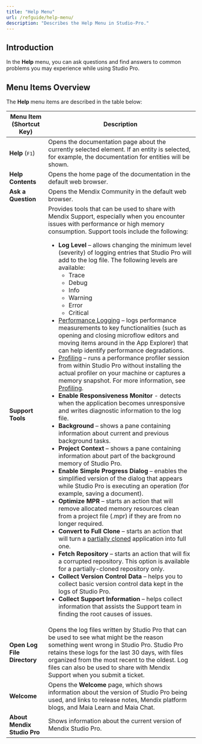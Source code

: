 ```yaml
---
title: "Help Menu"
url: /refguide/help-menu/
description: "Describes the Help Menu in Studio-Pro."
---
```


## Introduction

In the **Help** menu, you can ask questions and find answers to common problems you may experience while using Studio Pro. 

## Menu Items Overview

The **Help** menu items are described in the table below:

| Menu Item (Shortcut Key) | Description                                                                                                                                                                                                                                                                                                                                                                                                                                                                                                                                                                                                                                                                                                                                                                                                                                                                                                                                                                                                                                                                                                                                                                                                                                                                                                                                                                                                                                                                                                                                                                                                                                                                                                                                                                                                                                                                                                                                                                                                                                                                                                                                                                                                                                                                                                                                                                                                                                                                                                                                                                                                                      |
|--------------------------|----------------------------------------------------------------------------------------------------------------------------------------------------------------------------------------------------------------------------------------------------------------------------------------------------------------------------------------------------------------------------------------------------------------------------------------------------------------------------------------------------------------------------------------------------------------------------------------------------------------------------------------------------------------------------------------------------------------------------------------------------------------------------------------------------------------------------------------------------------------------------------------------------------------------------------------------------------------------------------------------------------------------------------------------------------------------------------------------------------------------------------------------------------------------------------------------------------------------------------------------------------------------------------------------------------------------------------------------------------------------------------------------------------------------------------------------------------------------------------------------------------------------------------------------------------------------------------------------------------------------------------------------------------------------------------------------------------------------------------------------------------------------------------------------------------------------------------------------------------------------------------------------------------------------------------------------------------------------------------------------------------------------------------------------------------------------------------------------------------------------------------------------------------------------------------------------------------------------------------------------------------------------------------------------------------------------------------------------------------------------------------------------------------------------------------------------------------------------------------------------------------------------------------------------------------------------------------------------------------------------------------|
| **Help** (<kbd>F1</kbd>) | Opens the documentation page about the currently selected element. If an entity is selected, for example, the documentation for entities will be shown.                                                                                                                                                                                                                                                                                                                                                                                                                                                                                                                                                                                                                                                                                                                                                                                                                                                                                                                                                                                                                                                                                                                                                                                                                                                                                                                                                                                                                                                                                                                                                                                                                                                                                                                                                                                                                                                                                                                                                                                                                                                                                                                                                                                                                                                                                                                                                                                                                                                                          |
| **Help Contents** | Opens the home page of the documentation in the default web browser.                                                                                                                                                                                                                                                                                                                                                                                                                                                                                                                                                                                                                                                                                                                                                                                                                                                                                                                                                                                                                                                                                                                                                                                                                                                                                                                                                                                                                                                                                                                                                                                                                                                                                                                                                                                                                                                                                                                                                                                                                                                                                                                                                                                                                                                                                                                                                                                                                                                                                                                                                             |
| **Ask a Question** | Opens the Mendix Community in the default web browser.                                                                                                                                                                                                                                                                                                                                                                                                                                                                                                                                                                                                                                                                                                                                                                                                                                                                                                                                                                                                                                                                                                                                                                                                                                                                                                                                                                                                                                                                                                                                                                                                                                                                                                                                                                                                                                                                                                                                                                                                                                                                                                                                                                                                                                                                                                                                                                                                                                                                                                                                                                           |
| **Support Tools** | Provides tools that can be used to share with Mendix Support, especially when you encounter issues with performance or high memory consumption. Support tools include the following: <br><ul><li>**Log Level** – allows changing the minimum level (severity) of logging entries that Studio Pro will add to the log file. The following levels are available:<br><ul><li>Trace</li><li>Debug</li><li>Info</li><li>Warning</li><li>Error</li><li>Critical</li></ul></li><li>[Performance Logging](/refguide/performance-logging/) – logs performance measurements to key functionalities (such as opening and closing microflow editors and moving items around in the App Explorer) that can help identify performance degradations.</li> <li>[Profiling](/refguide/profiling/) – runs a performance profiler session from within Studio Pro without installing the actual profiler on your machine or captures a memory snapshot. For more information, see [Profiling](/refguide/profiling/).  </li><li>**Enable Responsiveness Monitor** - detects when the application becomes unresponsive and writes diagnostic information to the log file. </li><li>**Background** – shows a pane containing information about current and previous background tasks.</li><li>**Project Context** – shows a pane containing information about part of the background memory of Studio Pro.</li><li>**Enable Simple Progress Dialog** – enables the simplified version of the dialog that appears while Studio Pro is executing an operation (for example, saving a document).</li> <li>**Optimize MPR** – starts an action that will remove allocated memory resources clean from a project file (.mpr) if they are from no longer required.</li><li>**Convert to Full Clone** – starts an action that will turn a [partially cloned](/refguide/clone-type/)  application into full one.</li><li>**Fetch Repository** – starts an action that will fix a corrupted repository. This option is available for a partially-cloned repository only.</li><li>**Collect Version Control Data** – helps you to collect basic version control data kept in the logs of Studio Pro.</li><li>**Collect Support Information** – helps collect information that assists the Support team in finding the root causes of issues.</li></ul> |
| **Open Log File Directory** | Opens the log files written by Studio Pro that can be used to see what might be the reason something went wrong in Studio Pro. Studio Pro retains these logs for the last 30 days, with files organized from the most recent to the oldest. Log files can also be used to share with Mendix Support when you submit a ticket.                                                                                                                                                                                                                                                                                                                                                                                                                                                                                                                                                                                                                                                                                                                                                                                                                                                                                                                                                                                                                                                                                                                                                                                                                                                                                                                                                                                                                                                                                                                                                                                                                                                                                                                                                                                                                                                                                                                                                                                                                                                                                                                                                                                                                                                                                                    |
| **Welcome** | Opens the **Welcome** page, which shows information about the version of Studio Pro being used, and links to release notes, Mendix platform blogs, and Maia Learn and  Maia Chat.                                                                                                                                                                                                                                                                                                                                                                                                                                                                                                                                                                                                                                                                                                                                                                                                                                                                                                                                                                                                                                                                                                                                                                                                                                                                                                                                                                                                                                                                                                                                                                                                                                                                                                                                                                                                                                                                                                                                                                                                                                                                                                                                                                                                                                                                                                                                                                                                                                                |
| **About Mendix Studio Pro** | Shows information about the current version of Mendix Studio Pro.                                                                                                                                                                                                                                                                                                                                                                                                                                                                                                                                                                                                                                                                                                                                                                                                                                                                                                                                                                                                                                                                                                                                                                                                                                                                                                                                                                                                                                                                                                                                                                                                                                                                                                                                                                                                                                                                                                                                                                                                                                                                                                                                                                                                                                                                                                                                                                                                                                                                                                                                                                |
